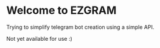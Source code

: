 # Welcome to EZGRAM


Trying to simplify telegram bot creation using a simple API.

Not yet available for use :)

